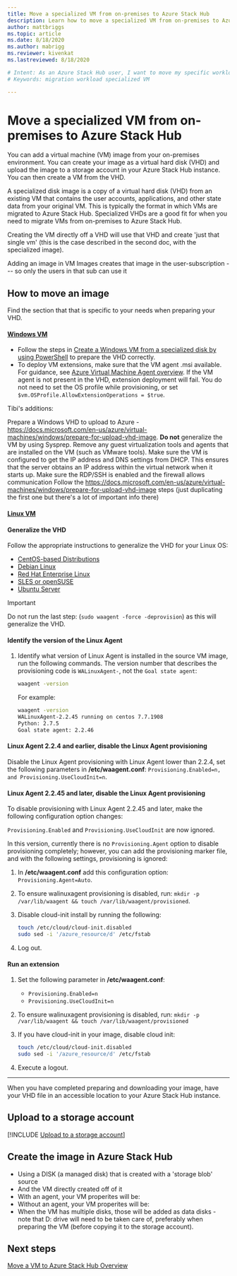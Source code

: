 ```yaml
---
title: Move a specialized VM from on-premises to Azure Stack Hub
description: Learn how to move a specialized VM from on-premises to Azure Stack Hub.
author: mattbriggs
ms.topic: article
ms.date: 8/18/2020
ms.author: mabrigg
ms.reviewer: kivenkat
ms.lastreviewed: 8/18/2020

# Intent: As an Azure Stack Hub user, I want to move my specific workload VM into Azure Stack Hub so that I can use my applications.
# Keywords: migration workload specialized VM

---
```


# Move a specialized VM from on-premises to Azure Stack Hub

You can add a virtual machine (VM) image from your on-premises environment. You can create your image as a virtual hard disk (VHD) and upload the image to a storage account in your Azure Stack Hub instance. You can then create a VM from the VHD.

A specialized disk image is a copy of a virtual hard disk (VHD) from an existing VM that contains the user accounts, applications, and other state data from your original VM. This is typically the format in which VMs are migrated to Azure Stack Hub. Specialized VHDs are a good fit for when you need to migrate VMs from on-premises to Azure Stack Hub.

Creating the VM directly off a VHD will use that VHD and create 'just that single vm' (this is the case described in the second doc, with the specialized image).

Adding an image in VM Images creates that image in the user-subscription --- so only the users in that sub can use it

## How to move an image

Find the section that that is specific to your needs when preparing your VHD.

#### [Windows VM](#tab/port-win)

- Follow the steps in [Create a Windows VM from a specialized disk by using PowerShell](/azure/virtual-machines/windows/create-vm-specialized) to prepare the VHD correctly.
- To deploy VM extensions, make sure that the VM agent .msi available. For guidance, see [Azure Virtual Machine Agent overview](/azure/virtual-machines/extensions/agent-windows). If the VM agent is not present in the VHD, extension deployment will fail. You do not need to set the OS profile while provisioning, or set `$vm.OSProfile.AllowExtensionOperations = $true`.

Tibi's additions:

Prepare a Windows VHD to upload to Azure - https://docs.microsoft.com/en-us/azure/virtual-machines/windows/prepare-for-upload-vhd-image. 
**Do not** generalize the VM by using Sysprep.
Remove any guest virtualization tools and agents that are installed on the VM (such as VMware tools).
Make sure the VM is configured to get the IP address and DNS settings from DHCP. This ensures that the server obtains an IP address within the virtual network when it starts up.
Make sure the RDP/SSH is enabled and the firewall allows communication 
Follow the https://docs.microsoft.com/en-us/azure/virtual-machines/windows/prepare-for-upload-vhd-image steps (just duplicating the first one but there's a lot of important info there)

#### [Linux VM](#tab/port-linux)

#### Generalize the VHD

Follow the appropriate instructions to generalize the VHD for your Linux OS:

- [CentOS-based Distributions](/azure/virtual-machines/linux/create-upload-centos?toc=%2fazure%2fvirtual-machines%2flinux%2ftoc.json)
- [Debian Linux](/azure/virtual-machines/linux/debian-create-upload-vhd?toc=%2fazure%2fvirtual-machines%2flinux%2ftoc.json)
- [Red Hat Enterprise Linux](../operator/azure-stack-redhat-create-upload-vhd.md)
- [SLES or openSUSE](/azure/virtual-machines/linux/suse-create-upload-vhd?toc=%2fazure%2fvirtual-machines%2flinux%2ftoc.json)
- [Ubuntu Server](/azure/virtual-machines/linux/create-upload-ubuntu?toc=%2fazure%2fvirtual-machines%2flinux%2ftoc.json)

> [!IMPORTANT]
> Do not run the last step: (`sudo waagent -force -deprovision`) as this will generalize the VHD.

#### Identify the version of the Linux Agent

1. Identify what version of Linux Agent is installed in the source VM image, run the following commands. The version number that describes the provisioning code is `WALinuxAgent-`, not the `Goal state agent`:

   ```bash  
   waagent -version
   ```
    
    For example:
    
   ```bash  
   waagent -version
   WALinuxAgent-2.2.45 running on centos 7.7.1908
   Python: 2.7.5
   Goal state agent: 2.2.46
   ```

#### Linux Agent 2.2.4 and earlier, disable the Linux Agent provisioning 

Disable the Linux Agent provisioning with Linux Agent lower than 2.2.4, set the following parameters in **/etc/waagent.conf**: `Provisioning.Enabled=n, and Provisioning.UseCloudInit=n`.

#### Linux Agent 2.2.45 and later, disable the Linux Agent provisioning

To disable provisioning with Linux Agent 2.2.45 and later, make the following configuration option changes:

`Provisioning.Enabled` and `Provisioning.UseCloudInit` are now ignored.

In this version, currently there is no `Provisioning.Agent` option to disable provisioning completely; however, you can add the provisioning marker file, and with the following settings, provisioning is ignored:

1. In **/etc/waagent.conf** add this configuration option: `Provisioning.Agent=Auto`.
2. To ensure walinuxagent provisioning is disabled, run: `mkdir -p /var/lib/waagent && touch /var/lib/waagent/provisioned`.
3. Disable cloud-init install by running the following:

   ```bash  
   touch /etc/cloud/cloud-init.disabled
   sudo sed -i '/azure_resource/d' /etc/fstab
   ```

4. Log out.

#### Run an extension

1. Set the following parameter in **/etc/waagent.conf**:

   - `Provisioning.Enabled=n`
   - `Provisioning.UseCloudInit=n`

2. To ensure walinuxagent provisioning is disabled, run: `mkdir -p /var/lib/waagent && touch /var/lib/waagent/provisioned`

3. If you have cloud-init in your image, disable cloud init:

    ```bash  
   touch /etc/cloud/cloud-init.disabled
   sudo sed -i '/azure_resource/d' /etc/fstab
   ```

4. Execute a logout.

---

When you have completed preparing and downloading your image, have your VHD file in an accessible location to your Azure Stack Hub instance.

## Upload to a storage account

[!INCLUDE [Upload to a storage account](../includes/user-compute-upload-vhd.md)]

## Create the image in Azure Stack Hub

- Using a DISK (a managed disk) that is created with a 'storage blob' source
- And the VM directly created off of it
- With an agent, your VM properites will be:
- Without an agent, your VM properites will be:
- When the VM has multiple disks, those will be added as data disks - note that D: drive will need to be taken care of, preferably when preparing the VM (before copying it to the storage account).

## Next steps

[Move a VM to Azure Stack Hub Overview](vm-move-overview.md)
